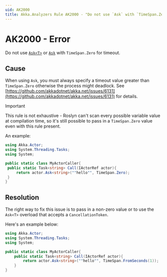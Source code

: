```yaml
---
uid: AK2000
title: Akka.Analyzers Rule AK2000 - "Do not use `Ask` with `TimeSpan.Zero` for timeout."
---
```


# AK2000 - Error

Do not use [`Ask<T>`](xref:Akka.Actor.Futures#Akka_Actor_Futures_Ask__1_Akka_Actor_ICanTell_System_Object_System_Nullable_System_TimeSpan__) or [`Ask`](xref:Akka.Actor.Futures#Akka_Actor_Futures_Ask_Akka_Actor_ICanTell_System_Object_System_Nullable_System_TimeSpan__) with `TimeSpan.Zero` for timeout.

## Cause

When using `Ask`, you must always specify a timeout value greater than `TimeSpan.Zero` otherwise the process might deadlock. See [https://github.com/akkadotnet/akka.net/issues/6131](https://github.com/akkadotnet/akka.net/issues/6131) for details.

> [!IMPORTANT]
> This rule is not exhaustive - Roslyn can't scan every possible variable value at compilation time, so it's still possible to pass in a `TimeSpan.Zero` value even with this rule present.

An example:

```csharp
using Akka.Actor;
using System.Threading.Tasks;
using System;

public static class MyActorCaller{
 public static Task<string> Call(IActorRef actor){
     return actor.Ask<string>(""hello"", TimeSpan.Zero);
 }
}
```

## Resolution

The right way to fix this issue is to pass in a non-zero value or to use the `Ask<T>` overload that accepts a `CancellationToken`.

Here's an example below:

```csharp
using Akka.Actor;
using System.Threading.Tasks;
using System;

public static class MyActorCaller{
    public static Task<string> Call(IActorRef actor){
        return actor.Ask<string>(""hello"", TimeSpan.FromSeconds(1));
    }
}
```